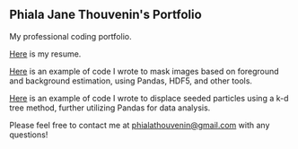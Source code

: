 ## Phiala Jane Thouvenin's Portfolio

My professional coding portfolio.

[Here](resume_PJT.pdf) is my resume.

[Here](surface_masking_demo.md) is an example of code I wrote to mask images based on foreground and background estimation, using Pandas, HDF5, and other tools.

[Here](particle_displacer_demo.md) is an example of code I wrote to displace seeded particles using a k-d tree method, further utilizing Pandas for data analysis. 

Please feel free to contact me at [phialathouvenin@gmail.com](phialathouvenin@gmail.com) with any questions!